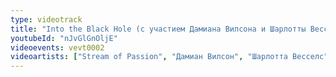 ```yaml
---
type: videotrack
title: "Into the Black Hole (с участием Дамиана Вилсона и Шарлотты Весселс)"
youtubeId: "nJvGlGnOljE"
videoevents: vevt0002
videoartists: ["Stream of Passion", "Дамиан Вилсон", "Шарлотта Весселс"]
---
```

